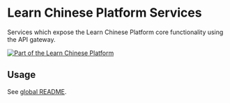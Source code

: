 # Learn Chinese Platform Services

Services which expose the Learn Chinese Platform core functionality using the API gateway.

[![Part of the Learn Chinese Platform](https://img.shields.io/badge/Part%20Of-%20Learn%20Chinese%20Platform-blue.svg)](https://gitlab.com/pojntfx/learn-chinese-platform)

## Usage

See [global README](../../README.md).
